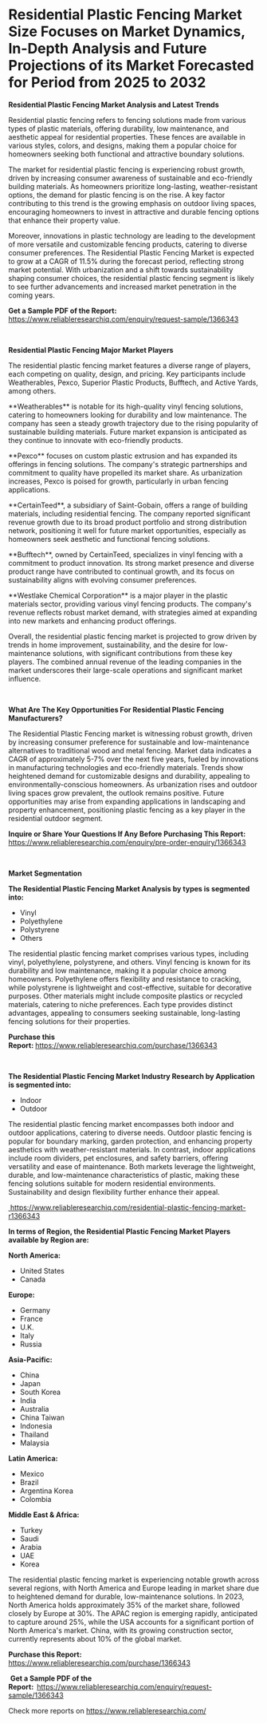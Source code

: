 <p><h1>Residential Plastic Fencing Market Size Focuses on Market Dynamics, In-Depth Analysis and Future Projections of its Market Forecasted for Period from 2025 to 2032</h1></p><p><strong>Residential Plastic Fencing Market Analysis and Latest Trends</strong></p>
<p><p>Residential plastic fencing refers to fencing solutions made from various types of plastic materials, offering durability, low maintenance, and aesthetic appeal for residential properties. These fences are available in various styles, colors, and designs, making them a popular choice for homeowners seeking both functional and attractive boundary solutions. </p><p>The market for residential plastic fencing is experiencing robust growth, driven by increasing consumer awareness of sustainable and eco-friendly building materials. As homeowners prioritize long-lasting, weather-resistant options, the demand for plastic fencing is on the rise. A key factor contributing to this trend is the growing emphasis on outdoor living spaces, encouraging homeowners to invest in attractive and durable fencing options that enhance their property value.</p><p>Moreover, innovations in plastic technology are leading to the development of more versatile and customizable fencing products, catering to diverse consumer preferences. The Residential Plastic Fencing Market is expected to grow at a CAGR of 11.5% during the forecast period, reflecting strong market potential. With urbanization and a shift towards sustainability shaping consumer choices, the residential plastic fencing segment is likely to see further advancements and increased market penetration in the coming years.</p></p>
<p><strong>Get a Sample PDF of the Report:&nbsp;</strong> <a href="https://www.reliableresearchiq.com/enquiry/request-sample/1366343?utm_campaign=2443&utm_medium=2&utm_source=Github&utm_content=ia&utm_term=22032025&utm_id=residential-plastic-fencing">https://www.reliableresearchiq.com/enquiry/request-sample/1366343</a></p>
<p>&nbsp;</p>
<p><strong>Residential Plastic Fencing Major Market Players</strong></p>
<p><p>The residential plastic fencing market features a diverse range of players, each competing on quality, design, and pricing. Key participants include Weatherables, Pexco, Superior Plastic Products, Bufftech, and Active Yards, among others.</p><p>**Weatherables** is notable for its high-quality vinyl fencing solutions, catering to homeowners looking for durability and low maintenance. The company has seen a steady growth trajectory due to the rising popularity of sustainable building materials. Future market expansion is anticipated as they continue to innovate with eco-friendly products.</p><p>**Pexco** focuses on custom plastic extrusion and has expanded its offerings in fencing solutions. The company's strategic partnerships and commitment to quality have propelled its market share. As urbanization increases, Pexco is poised for growth, particularly in urban fencing applications.</p><p>**CertainTeed**, a subsidiary of Saint-Gobain, offers a range of building materials, including residential fencing. The company reported significant revenue growth due to its broad product portfolio and strong distribution network, positioning it well for future market opportunities, especially as homeowners seek aesthetic and functional fencing solutions.</p><p>**Bufftech**, owned by CertainTeed, specializes in vinyl fencing with a commitment to product innovation. Its strong market presence and diverse product range have contributed to continual growth, and its focus on sustainability aligns with evolving consumer preferences.</p><p>**Westlake Chemical Corporation** is a major player in the plastic materials sector, providing various vinyl fencing products. The company's revenue reflects robust market demand, with strategies aimed at expanding into new markets and enhancing product offerings.</p><p>Overall, the residential plastic fencing market is projected to grow driven by trends in home improvement, sustainability, and the desire for low-maintenance solutions, with significant contributions from these key players. The combined annual revenue of the leading companies in the market underscores their large-scale operations and significant market influence.</p></p>
<p>&nbsp;</p>
<p><strong>What Are The Key Opportunities For Residential Plastic Fencing Manufacturers?</strong></p>
<p><p>The Residential Plastic Fencing market is witnessing robust growth, driven by increasing consumer preference for sustainable and low-maintenance alternatives to traditional wood and metal fencing. Market data indicates a CAGR of approximately 5-7% over the next five years, fueled by innovations in manufacturing technologies and eco-friendly materials. Trends show heightened demand for customizable designs and durability, appealing to environmentally-conscious homeowners. As urbanization rises and outdoor living spaces grow prevalent, the outlook remains positive. Future opportunities may arise from expanding applications in landscaping and property enhancement, positioning plastic fencing as a key player in the residential outdoor segment.</p></p>
<p><strong>Inquire or Share Your Questions If Any Before Purchasing This Report:</strong> <a href="https://www.reliableresearchiq.com/enquiry/pre-order-enquiry/1366343?utm_campaign=2443&utm_medium=2&utm_source=Github&utm_content=ia&utm_term=22032025&utm_id=residential-plastic-fencing">https://www.reliableresearchiq.com/enquiry/pre-order-enquiry/1366343</a></p>
<p>&nbsp;</p>
<p><strong>Market Segmentation</strong></p>
<p><strong>The Residential Plastic Fencing Market Analysis by types is segmented into:</strong></p>
<p><ul><li>Vinyl</li><li>Polyethylene</li><li>Polystyrene</li><li>Others</li></ul></p>
<p><p>The residential plastic fencing market comprises various types, including vinyl, polyethylene, polystyrene, and others. Vinyl fencing is known for its durability and low maintenance, making it a popular choice among homeowners. Polyethylene offers flexibility and resistance to cracking, while polystyrene is lightweight and cost-effective, suitable for decorative purposes. Other materials might include composite plastics or recycled materials, catering to niche preferences. Each type provides distinct advantages, appealing to consumers seeking sustainable, long-lasting fencing solutions for their properties.</p></p>
<p><strong>Purchase this Report:&nbsp;</strong><a href="https://www.reliableresearchiq.com/purchase/1366343?utm_campaign=2443&utm_medium=2&utm_source=Github&utm_content=ia&utm_term=22032025&utm_id=residential-plastic-fencing">https://www.reliableresearchiq.com/purchase/1366343</a></p>
<p>&nbsp;</p>
<p><strong>The Residential Plastic Fencing Market Industry Research by Application is segmented into:</strong></p>
<p><ul><li>Indoor</li><li>Outdoor</li></ul></p>
<p><p>The residential plastic fencing market encompasses both indoor and outdoor applications, catering to diverse needs. Outdoor plastic fencing is popular for boundary marking, garden protection, and enhancing property aesthetics with weather-resistant materials. In contrast, indoor applications include room dividers, pet enclosures, and safety barriers, offering versatility and ease of maintenance. Both markets leverage the lightweight, durable, and low-maintenance characteristics of plastic, making these fencing solutions suitable for modern residential environments. Sustainability and design flexibility further enhance their appeal.</p></p>
<p><a href="https://www.reliableresearchiq.com/residential-plastic-fencing-market-r1366343?utm_campaign=2443&utm_medium=2&utm_source=Github&utm_content=ia&utm_term=22032025&utm_id=residential-plastic-fencing">&nbsp;https://www.reliableresearchiq.com/residential-plastic-fencing-market-r1366343</a></p>
<p><strong>In terms of Region, the Residential Plastic Fencing Market Players available by Region are:</strong></p>
<p>
    <p> <strong> North America: </strong>
        <ul>
            <li>United States</li>
            <li>Canada</li>
        </ul>
        </p> 
    <p> <strong> Europe: </strong>
        <ul>
            <li>Germany</li>
            <li>France</li>
            <li>U.K.</li>
            <li>Italy</li>
            <li>Russia</li>
        </ul>
        </p> 
    <p> <strong> Asia-Pacific: </strong>
        <ul>
            <li>China</li>
            <li>Japan</li>
            <li>South Korea</li>
            <li>India</li>
            <li>Australia</li>
            <li>China Taiwan</li>
            <li>Indonesia</li>
            <li>Thailand</li>
            <li>Malaysia</li>
        </ul>
        </p> 
    <p> <strong> Latin America: </strong>
        <ul>
            <li>Mexico</li>
            <li>Brazil</li>
            <li>Argentina Korea</li>
            <li>Colombia</li>
        </ul>
        </p> 
    <p> <strong> Middle East & Africa: </strong>
        <ul>
            <li>Turkey</li>
            <li>Saudi</li>
            <li>Arabia</li>
            <li>UAE</li>
            <li>Korea</li>
        </ul>
    </p>
    </p>
<p><p>The residential plastic fencing market is experiencing notable growth across several regions, with North America and Europe leading in market share due to heightened demand for durable, low-maintenance solutions. In 2023, North America holds approximately 35% of the market share, followed closely by Europe at 30%. The APAC region is emerging rapidly, anticipated to capture around 25%, while the USA accounts for a significant portion of North America's market. China, with its growing construction sector, currently represents about 10% of the global market.</p></p>
<p><strong>Purchase this Report: </strong><a href="https://www.reliableresearchiq.com/purchase/1366343?utm_campaign=2443&utm_medium=2&utm_source=Github&utm_content=ia&utm_term=22032025&utm_id=residential-plastic-fencing">https://www.reliableresearchiq.com/purchase/1366343</a></p>
<p>&nbsp;<strong>Get a Sample PDF of the Report:&nbsp;&nbsp;</strong><a href="https://www.reliableresearchiq.com/enquiry/request-sample/1366343?utm_campaign=2443&utm_medium=2&utm_source=Github&utm_content=ia&utm_term=22032025&utm_id=residential-plastic-fencing">https://www.reliableresearchiq.com/enquiry/request-sample/1366343</a></p>
<p><strong></strong></p>
<p>Check more reports on <a href="https://www.reliableresearchiq.com/?utm_campaign=2443&utm_medium=2&utm_source=Github&utm_content=ia&utm_term=22032025&utm_id=residential-plastic-fencing">https://www.reliableresearchiq.com/</a></p>